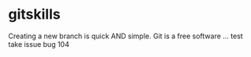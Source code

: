 # gitskills
Creating a new branch is quick AND simple.
Git is a free software ... test take issue bug 104